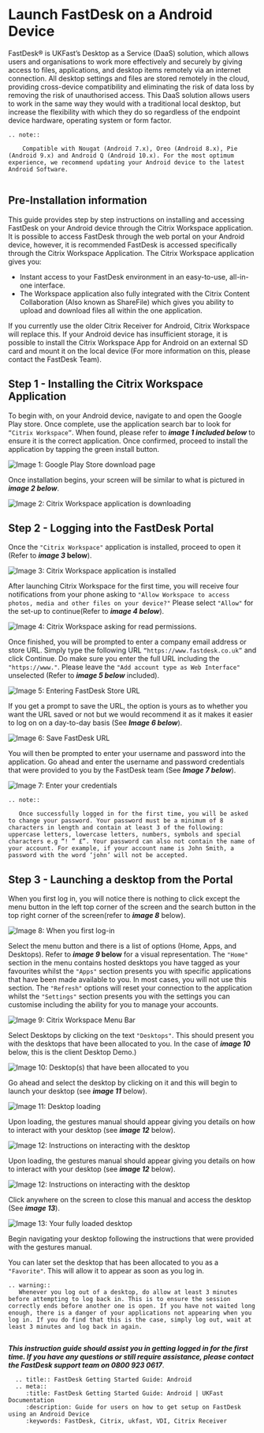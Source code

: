 # Launch FastDesk on a Android Device

FastDesk® is UKFast’s Desktop as a Service (DaaS) solution, which allows users and organisations to work more effectively and securely by giving access to files, applications, and desktop items remotely via an internet connection. All desktop settings and files are stored remotely in the cloud, providing cross-device compatibility and eliminating the risk of data loss by removing the risk of unauthorised access. This DaaS solution allows users to work in the same way they would with a traditional local desktop, but increase the flexibility with which they do so regardless of the endpoint device hardware, operating system or form factor.

```eval_rst
.. note::

    Compatible with Nougat (Android 7.x), Oreo (Android 8.x), Pie (Android 9.x) and Android Q (Android 10.x). For the most optimum experience, we recommend updating your Android device to the latest Android Software.
   
```

## Pre-Installation information

This guide provides step by step instructions on installing and accessing FastDesk on your Android device through the Citrix Workspace application. It is possible to access FastDesk through the web portal on your Android device, however, it is recommended FastDesk is accessed specifically through the Citrix Workspace Application. The Citrix Workspace application gives you:

- Instant access to your FastDesk environment in an easy-to-use, all-in-one interface. 
- The Workspace application also fully integrated with the Citrix Content Collaboration (Also known as ShareFile) which gives you ability to upload and download files all within the one application. 

If you currently use the older Citrix Receiver for Android, Citrix Workspace will replace this. If your Android device has insufficient storage, it is possible to install the Citrix Workspace App for Android on an external SD card and mount it on the local device (For more information on this, please contact the FastDesk Team).
 
## Step 1 - Installing the Citrix Workspace Application

To begin with, on your Android device, navigate to and open the Google Play store. Once complete, use the application search bar to look for `“Citrix Workspace”`. When found, please refer to **_image 1 included below_** to ensure it is the correct application. Once confirmed, proceed to install the application by tapping the green install button. 

![Image 1: Google Play Store download page](files/Downloads_page.png "Image 1: Google Play Store download page")

Once installation begins, your screen will be similar to what is pictured in **_image 2 below_**.

![Image 2: Citrix Workspace application is downloading](files/downloading.png "Image 2: Citrix Workspace application is downloading")

## Step 2 - Logging into the FastDesk Portal
Once the `"Citrix Workspace"` application is installed, proceed to open it (Refer to **_image 3_ below**).

![Image 3: Citrix Workspace application is installed](files/appstore.png "Image 3: Citrix Workspace application is installed")

After launching Citrix Workspace for the first time, you will receive four notifications from your phone asking to `"Allow Workspace to access photos, media and other files on your device?"` Please select `"Allow"` for the set-up to continue(Refer to **_image 4 below_**). 

![Image 4: Citrix Workspace asking for read permissions.](files/permisions1.png "Image 4: Citrix Workspace asking for read permissions.")

Once finished, you will be prompted to enter a company email address or store URL. Simply type the following URL `“https://www.fastdesk.co.uk”` and click Continue. Do make sure you enter the full URL including the `"https://www."`. Please leave the `"Add account type as Web Interface"` unselected (Refer to **_image 5 below_** included).

![Image 5: Entering FastDesk Store URL](files/Enterservercreds.png "Image 5: Entering FastDesk Store URL")

If you get a prompt to save the URL, the option is yours as to whether you want the URL saved or not but we would recommend it as it makes it easier to log on on a day-to-day basis (See **_Image 6 below_**).

![Image 6: Save FastDesk URL](files/firstlogin.png "Image 6: Save FastDesk URL")

You will then be prompted to enter your username and password into the application. Go ahead and enter the username and password credentials that were provided to you by the FastDesk team (See **_Image 7 below_**). 

![Image 7: Enter your credentials](files/entercreds.png "Image 7: Enter your credentials")

```eval_rst
.. note::

   Once successfully logged in for the first time, you will be asked to change your password. Your password must be a minimum of 8 characters in length and contain at least 3 of the following: uppercase letters, lowercase letters, numbers, symbols and special characters e.g “! ” £”. Your password can also not contain the name of your account. For example, if your account name is John Smith, a password with the word ‘john’ will not be accepted.

```

## Step 3 - Launching a desktop from the Portal
When you first log in, you will notice there is nothing to click except the menu button in the left top corner of the screen and the search button in the top right corner of the screen(refer to **_image 8_** below). 

![Image 8: When you first log-in](files/mainscreen.png "Image 8: When you first log-in")

Select the menu button and there is a list of options (Home, Apps, and Desktops). Refer to **_image 9_ below** for a visual representation. The `"Home"` section in the menu contains hosted desktops you have tagged as your favourites whilst the `"Apps"` section presents you with specific applications that have been made available to you. In most cases, you will not use this section. The `"Refresh"` options will reset your connection to the application whilst the `"Settings"` section presents you with the settings you can customise including the ability for you to manage your accounts. 

![Image 9: Citrix Workspace Menu Bar](files/Workspacemain.png "Image 9: Citrix Workspace Menu Bar")

Select Desktops by clicking on the text `"Desktops"`. This should present you with the desktops that have been allocated to you. In the case of **_image 10_** below, this is the client Desktop Demo.)  

![Image 10: Desktop(s) that have been allocated to you](files/clientdesktop.png "Image 10: Desktop(s) that have been allocated to you")

Go ahead and select the desktop by clicking on it and this will begin to launch your desktop (see **_image 11_** below).

![Image 11: Desktop loading](files/Logginin2.png "Image 11: Desktop loading")

Upon loading, the gestures manual should appear giving you details on how to interact with your desktop (see **_image 12_** below).

![Image 12:  Instructions on interacting with the desktop](files/desktop_set_up.png "Image 12: Instructions on interacting with the desktop")

Upon loading, the gestures manual should appear giving you details on how to interact with your desktop (see **_image 12_** below).

![Image 12:  Instructions on interacting with the desktop](files/desktop_set_up.png "Image 12: Instructions on interacting with the desktop")

Click anywhere on the screen to close this manual and access the desktop (See **_image 13_**).

![Image 13:  Your fully loaded desktop](files/Desktopsloaded.png "Image 13: Your fully loaded desktop")

Begin navigating your desktop following the instructions that were provided with the gestures manual.

You can later set the desktop that has been allocated to you as a `"Favorite"`. This will allow it to appear as soon as you log in.

```eval_rst
.. warning::
   Whenever you log out of a desktop, do allow at least 3 minutes before attempting to log back in. This is to ensure the session correctly ends before another one is open. If you have not waited long enough, there is a danger of your applications not appearing when you log in. If you do find that this is the case, simply log out, wait at least 3 minutes and log back in again.
   
```

**_This instruction guide should assist you in getting logged in for the first time. If you have any questions or still require assistance, please contact the FastDesk support team on 0800 923 0617_**.

```eval_rst
  .. title:: FastDesk Getting Started Guide: Android
  .. meta::
     :title: FastDesk Getting Started Guide: Android | UKFast Documentation
     :description: Guide for users on how to get setup on FastDesk using an Android Device
     :keywords: FastDesk, Citrix, ukfast, VDI, Citrix Receiver 
```

